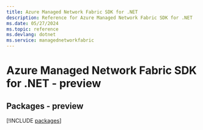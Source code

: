 ```yaml
---
title: Azure Managed Network Fabric SDK for .NET
description: Reference for Azure Managed Network Fabric SDK for .NET
ms.date: 05/27/2024
ms.topic: reference
ms.devlang: dotnet
ms.service: managednetworkfabric
---
```

# Azure Managed Network Fabric SDK for .NET - preview
## Packages - preview
[!INCLUDE [packages](managed-network-fabric-index.md)]